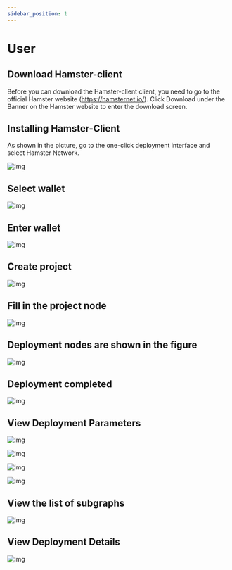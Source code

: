 ```yaml
---
sidebar_position: 1
---
```


# User

## Download Hamster-client

Before you can download the Hamster-client client, you need to go to the official Hamster website (<https://hamsternet.io/>). Click Download under the Banner on the Hamster website to enter the download screen.

## Installing Hamster-Client

As shown in the picture, go to the one-click deployment interface and select Hamster Network.

![img](/img/pages/u2971.png)

## Select wallet

![img](/img/pages/u2972.png)

## Enter wallet

![img](/img/pages/u2974.png)

## Create project

![img](/img/pages/u2976.png)

## Fill in the project node

![img](/img/pages/u2978.png)

## Deployment nodes are shown in the figure

![img](/img/pages/u2981.png)

## Deployment completed

![img](/img/pages/u2982.png)

## View Deployment Parameters

![img](/img/pages/u2984.png)

![img](/img/pages/u2986.png)

![img](/img/pages/u2987.png)

![img](/img/pages/u2988.png)

## View the list of subgraphs

![img](/img/pages/u2989.png)

## View Deployment Details

![img](/img/pages/u2991.png)
